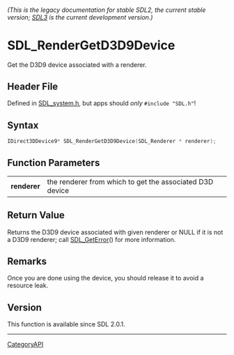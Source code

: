 ###### (This is the legacy documentation for stable SDL2, the current stable version; [SDL3](https://wiki.libsdl.org/SDL3/) is the current development version.)
# SDL_RenderGetD3D9Device

Get the D3D9 device associated with a renderer.

## Header File

Defined in [SDL_system.h](https://github.com/libsdl-org/SDL/blob/SDL2/include/SDL_system.h), but apps should _only_ `#include "SDL.h"`!

## Syntax

```c
IDirect3DDevice9* SDL_RenderGetD3D9Device(SDL_Renderer * renderer);

```

## Function Parameters

|                  |                                                          |
| ---------------- | -------------------------------------------------------- |
| **renderer**     | the renderer from which to get the associated D3D device |

## Return Value

Returns the D3D9 device associated with given renderer or NULL if it is not
a D3D9 renderer; call [SDL_GetError](SDL_GetError)() for more information.

## Remarks

Once you are done using the device, you should release it to avoid a
resource leak.

## Version

This function is available since SDL 2.0.1.

----
[CategoryAPI](CategoryAPI)

